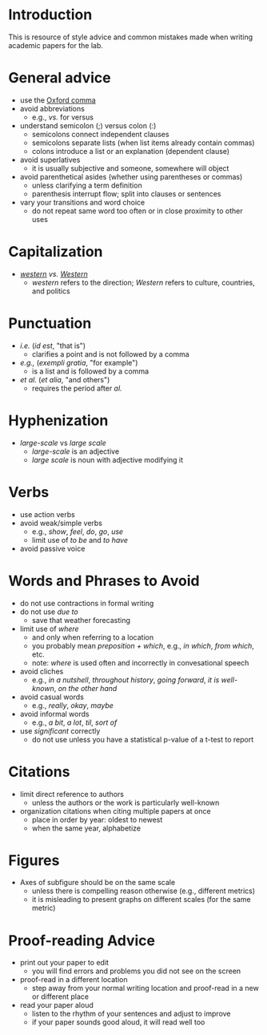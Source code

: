 # Introduction
This is resource of style advice and common mistakes made when writing academic papers for the lab.

# General advice
* use the [Oxford comma](https://www.grammarly.com/blog/what-is-the-oxford-comma-and-why-do-people-care-so-much-about-it/)
* avoid abbreviations
  - e.g., *vs.* for versus
* understand semicolon (;) versus colon (:)
  - semicolons connect independent clauses
  - semicolons separate lists (when list items already contain commas)
  - colons introduce a list or an explanation (dependent clause)
* avoid superlatives
  - it is usually subjective and someone, somewhere will object
* avoid parenthetical asides (whether using parentheses or commas)
  - unless clarifying a term definition 
  - parenthesis interrupt flow; split into clauses or sentences
* vary your transitions and word choice
  - do not repeat same word too often or in close proximity to other uses

# Capitalization
* *[western](https://en.wiktionary.org/wiki/western) vs. [Western](https://en.wiktionary.org/wiki/Western)*
  - *western* refers to the direction; *Western* refers to culture, countries, and politics

# Punctuation
* *i.e.* (*id est*, "that is")
  - clarifies a point and is not followed by a comma
* *e.g.,* (*exempli gratia*, "for example")
  - is a list and is followed by a comma
* *et al.* (*et alia*, "and others")
  - requires the period after *al.*

# Hyphenization
* *large-scale* vs *large scale*
  - *large-scale* is an adjective
  - *large scale* is noun with adjective modifying it

# Verbs
* use action verbs
* avoid weak/simple verbs
  - e.g., *show*, *feel*, *do*, *go*, *use*
  - limit use of *to be* and *to have*
* avoid passive voice
  
# Words and Phrases to Avoid
* do not use contractions in formal writing
* do not use *due to*
  - save that weather forecasting
* limit use of *where*
  - and only when referring to a location
  - you probably mean *preposition + which*, e.g., *in which*, *from which*, etc.
  - note: *where* is used often and incorrectly in convesational speech
* avoid cliches
  - e.g., *in a nutshell*, *throughout history*, *going forward*, *it is well-known*, *on the other hand*
* avoid casual words
  - e.g., *really*, *okay*, *maybe*
* avoid informal words
  - e.g., *a bit*, *a lot*, *til*, *sort of*
* use *significant* correctly
  - do not use unless you have a statistical p-value of a t-test to report

# Citations
* limit direct reference to authors
  - unless the authors or the work is particularly well-known
* organization citations when citing multiple papers at once
  - place in order by year: oldest to newest
  - when the same year, alphabetize 

# Figures
* Axes of subfigure should be on the same scale
  - unless there is compelling reason otherwise (e.g., different metrics)
  - it is misleading to present graphs on different scales (for the same metric)

# Proof-reading Advice
* print out your paper to edit
  - you will find errors and problems you did not see on the screen
* proof-read in a different location
  - step away from your normal writing location and proof-read in a new or different place
* read your paper aloud
  - listen to the rhythm of your sentences and adjust to improve
  - if your paper sounds good aloud, it will read well too
